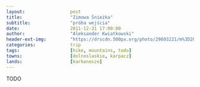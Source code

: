 ```yaml
---
layout:                 post
title:                  "Zimowa Śnieżka"
subtitle:               "próba wejścia"
date:                   2011-12-31 17:00:00
author:                 "Aleksander Kwiatkowski"
header-ext-img:         "https://drscdn.500px.org/photo/29603221/m%3D2048/8d44953076484c4890bad2174a699570"
categories:             trip
tags:                   [hike, mountains, todo]
towns:                  [dolnoslaskie, karpacz]
lands:                  [karkonosze]
---
```


TODO